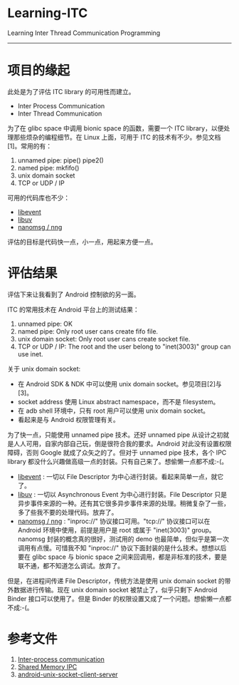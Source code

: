 # Learning-ITC
Learning Inter Thread Communication Programming
* * *

# 项目的缘起
此处是为了评估 ITC library 的可用性而建立。
* Inter Process Communication
* Inter Thread Communication

为了在 glibc space 中调用 bionic space 的函数，需要一个 ITC library，以便处理那些烦杂的编程细节。在 Linux 上面，可用于 ITC 的技术有不少。参见文档[1]。常用的有：
1. unnamed pipe: pipe() pipe2()
2. named pipe: mkfifo()
3. unix domain socket
4. TCP or UDP / IP

可用的代码库也不少：
* [libevent](http://libevent.org/)
* [libuv](http://libuv.org/)
* [nanomsg / nng](https://nanomsg.org/index.html)

评估的目标是代码快一点，小一点，用起来方便一点。

# 评估结果
评估下来让我看到了 Android 控制欲的另一面。

ITC 的常用技术在 Android 平台上的测试结果：
1. unnamed pipe: OK
2. named pipe: Only root user cans create fifo file.
3. unix domain socket: Only root user cans create socket file.
4. TCP or UDP / IP: The root and the user belong to "inet(3003)" group can use inet.

关于 unix domain socket: 
* 在 Android SDK & NDK 中可以使用 unix domain socket。参见项目[2]与[3]。
* socket address 使用 Linux abstract namespace，而不是 filesystem。
* 在 adb shell 环境中，只有 root 用户可以使用 unix domain socket。
* 看起来是与 Android 权限管理有关。

为了快一点，只能使用 unnamed pipe 技术。还好 unnamed pipe 从设计之初就是人人可用，自家内部自己玩，倒是很符合我的要求。Android 对此没有设置权限障碍，否则 Google 就成了众矢之的了。但对于 unnamed pipe 技术，各个 IPC library 都没什么兴趣做高级一点的封装。只有自己来了。想偷懒一点都不成:-(。
* [libevent](http://libevent.org/) : 一切以 File Descriptor 为中心进行封装。看起来简单一点，就它了。
* [libuv](http://libuv.org/) : 一切以 Asynchronous Event 为中心进行封装。File Descriptor 只是异步事件来源的一种。还有其它很多异步事件来源的处理。稍微复杂了一些，多了些我不要的处理代码。放弃了。
* [nanomsg / nng](https://nanomsg.org/index.html) : "inproc://" 协议接口可用。"tcp://" 协议接口可以在 Android 环境中使用，前提是用户是 root 或属于 "inet(3003)" group。nanomsg 封装的概念真的很好，测试用的 demo 也最简单，但似乎是第一次调用有点慢。可惜我不知 "inproc://" 协议下面封装的是什么技术。想想以后要在 glibc space 与 bionic space 之间来回调用，都是非标准的技术，要是联不通，都不知道怎么调试。放弃了。

但是，在进程间传递 File Descriptor，传统方法是使用 unix domain socket 的带外数据进行传输。现在 unix domain socket 被禁止了，似乎只剩下 Android Binder 接口可以使用了。但是 Binder 的权限设置又成了一个问题。想偷懒一点都不成:-(。

# 参考文件
1. [Inter-process communication](https://en.wikipedia.org/wiki/Inter-process_communication)
2. [Shared Memory IPC](https://github.com/sjfricke/NDK-Socket-IPC)
3. [android-unix-socket-client-server](https://github.com/frogoscar/android-unix-socket-client-server)


